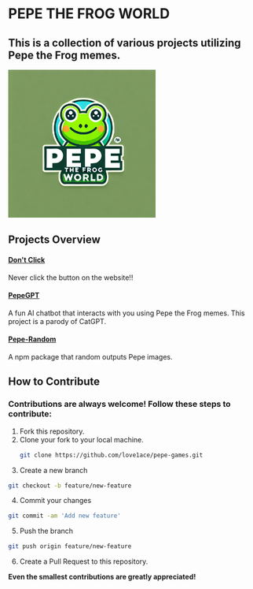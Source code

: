 # PEPE THE FROG WORLD

## This is a collection of various projects utilizing Pepe the Frog memes.
<img src="pepe_img/img_5108/pepe5108.png" alt="Example Image" width="300" />

## Projects Overview

#### [Don't Click](https://github.com/love1ace/pepe-world/projects/dontclick/index.html)
Never click the button on the website!!

#### [PepeGPT](https://love1ace.github.io/pepe-world/projects/pepegpt/index.html)
A fun AI chatbot that interacts with you using Pepe the Frog memes. This project is a parody of CatGPT.

#### [Pepe-Random](https://github.com/love1ace/npm-random-pepes)
A npm package that random outputs Pepe images.

## How to Contribute

### Contributions are always welcome! Follow these steps to contribute:

1. Fork this repository.
2. Clone your fork to your local machine.
   ```bash
   git clone https://github.com/love1ace/pepe-games.git
   ```
3.	Create a new branch
   ```bash
 git checkout -b feature/new-feature
```

4.	Commit your changes
   ```bash
  git commit -am 'Add new feature'
```

5.	Push the branch
   ```bash
 git push origin feature/new-feature
```

6.	Create a Pull Request to this repository.


**Even the smallest contributions are greatly appreciated!**


